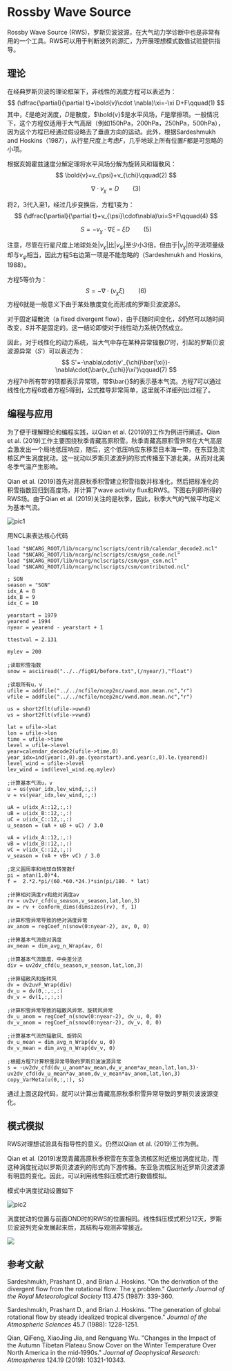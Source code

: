 # Rossby Wave Source

Rossby Wave Source (RWS)，罗斯贝波波源，在大气动力学诊断中也是非常有用的一个工具。RWS可以用于判断波列的源汇，为开展理想模式数值试验提供指导。

## 理论

在经典罗斯贝波的理论框架下，非线性的涡度方程可以表述为：
$$
(\dfrac{\partial}{\partial t}+\bold{v}\cdot \nabla)\xi=-\xi D+F\qquad(1)
$$
其中，$\xi$是绝对涡度，$D$是散度，$\bold{v}$是水平风场，$F$是摩擦项。一般情况下，这个方程仅适用于大气高层（例如150hPa，200hPa，250hPa，500hPa），因为这个方程已经通过假设略去了垂直方向的运动。此外，根据Sardeshmukh and Hoskins（1987），从行星尺度上考虑$F$，几乎地球上所有位置$F$都是可忽略的小项。

根据亥姆霍兹速度分解定理将水平风场分解为旋转风和辐散风：
$$
\bold{v}=v_{\psi}+v_{\chi}\qquad(2)
$$

$$
\nabla \cdot v_{\chi}=D\qquad(3)
$$

将2，3代入至1，经过几步变换后，方程1变为：
$$
(\dfrac{\partial}{\partial t}+v_{\psi}\cdot\nabla)\xi=S+F\qquad(4)
$$

$$
S=-v_{\chi}\cdot \nabla \xi-\xi D\qquad(5)
$$

注意，尽管在行星尺度上地球处处$|v_{\chi}|$比$|v_{\psi}|$至少小3倍，但由于$|v_{\chi}|$的平流项量级却与$v_{\psi}$相当，因此方程5右边第一项是不能忽略的（Sardeshmukh and Hoskins, 1988）。

方程5等价为：
$$
S=-\nabla \cdot (v_{\chi}\xi)\qquad(6)
$$
方程6就是一般意义下由于某处散度变化而形成的罗斯贝波波源$S$。

对于固定辐散流（a fixed divergent flow），由于$\xi$随时间变化，$S$仍然可以随时间改变，$S$并不是固定的。这一结论即使对于线性动力系统仍然成立。

因此，对于线性化的动力系统，当大气中存在某种异常辐散$D'$时，引起的罗斯贝波波源异常（$S'$）可以表述为：
$$
S'=-\nabla\cdot(v'_{\chi}\bar{\xi})-\nabla\cdot(\bar{v_{\chi}}\xi')\qquad(7)
$$
方程7中所有带$'$的项都表示异常项，带$\bar{}$的表示基本气流。方程7可以通过线性化方程6或者方程5得到，公式推导非常简单，这里就不详细列出过程了。

## 编程与应用

为了便于理解理论和编程实践，以Qian et al. (2019)的工作为例进行阐述。Qian et al. (2019)工作主要围绕秋季青藏高原积雪。秋季青藏高原积雪异常在大气高层会激发出一个局地低压响应，随后，这个低压响应东移至日本海一带，在东亚急流核区产生涡度扰动。这一扰动以罗斯贝波波列的形式传播至下游北美，从而对北美冬季气温产生影响。

Qian et al. (2019)首先对高原秋季积雪建立积雪指数并标准化，然后把标准化的积雪指数回归到高度场，并计算了wave activity flux和RWS。下图右列即所得的RWS场。由于Qian et al. (2019)关注的是秋季，因此，秋季大气的气候平均定义为基本气流。

![pic1](pic1.PNG)

用NCL来表达核心代码

```
load "$NCARG_ROOT/lib/ncarg/nclscripts/contrib/calendar_decode2.ncl"
load "$NCARG_ROOT/lib/ncarg/nclscripts/csm/gsn_code.ncl"
load "$NCARG_ROOT/lib/ncarg/nclscripts/csm/gsn_csm.ncl"
load "$NCARG_ROOT/lib/ncarg/nclscripts/csm/contributed.ncl"

; SON
season = "SON"
idx_A = 8
idx_B = 9
idx_C = 10

yearstart = 1979
yearend = 1994
nyear = yearend - yearstart + 1

ttestval = 2.131

mylev = 200

;读取积雪指数
snow = asciiread("../../fig01/before.txt",(/nyear/),"float")

;读取所有u，v
ufile = addfile("../../ncfile/ncep2nc/uwnd.mon.mean.nc","r")
vfile = addfile("../../ncfile/ncep2nc/vwnd.mon.mean.nc","r")

us = short2flt(ufile->uwnd)
vs = short2flt(vfile->vwnd)

lat = ufile->lat
lon = ufile->lon
time = ufile->time
level = ufile->level
year=calendar_decode2(ufile->time,0)
year_idx=ind(year(:,0).ge.(yearstart).and.year(:,0).le.(yearend))
level_wind = ufile->level
lev_wind = ind(level_wind.eq.mylev)

;计算基本气流u，v
u = us(year_idx,lev_wind,:,:)
v = vs(year_idx,lev_wind,:,:)

uA = u(idx_A::12,:,:)
uB = u(idx_B::12,:,:)
uC = u(idx_C::12,:,:)
u_season = (uA + uB + uC) / 3.0 

vA = v(idx_A::12,:,:)
vB = v(idx_B::12,:,:)
vC = v(idx_C::12,:,:)
v_season = (vA + vB+ vC) / 3.0 

;定义圆周率和地球自转常数f
pi = atan(1.0)*4.
f =  2.*2.*pi/(60.*60.*24.)*sin(pi/180. * lat)

;计算相对涡度rv和绝对涡度av
rv = uv2vr_cfd(u_season,v_season,lat,lon,3)
av = rv + conform_dims(dimsizes(rv), f, 1)

;计算积雪异常导致的绝对涡度异常
av_anom = regCoef_n(snow(0:nyear-2), av, 0, 0)

;计算基本气流绝对涡度
av_mean = dim_avg_n_Wrap(av, 0)

;计算基本气流散度，中央差分法
div = uv2dv_cfd(u_season,v_season,lat,lon,3)

;计算辐散风和旋转风
dv = dv2uvF_Wrap(div)
dv_u = dv(0,:,:,:)
dv_v = dv(1,:,:,:)

;计算积雪异常导致的辐散风异常、旋转风异常
dv_u_anom = regCoef_n(snow(0:nyear-2), dv_u, 0, 0)
dv_v_anom = regCoef_n(snow(0:nyear-2), dv_v, 0, 0)

;计算基本气流的辐散风、旋转风
dv_u_mean = dim_avg_n_Wrap(dv_u, 0)
dv_v_mean = dim_avg_n_Wrap(dv_v, 0)

;根据方程7计算积雪异常导致的罗斯贝波波源异常
s = -uv2dv_cfd(dv_u_anom*av_mean,dv_v_anom*av_mean,lat,lon,3)-uv2dv_cfd(dv_u_mean*av_anom,dv_v_mean*av_anom,lat,lon,3)
copy_VarMeta(u(0,:,:), s)
```

通过上面这段代码，就可以计算出青藏高原秋季积雪异常导致的罗斯贝波波源变化。

## 模式模拟

RWS对理想试验具有指导性的意义。仍然以Qian et al. (2019)工作为例。

Qian et al. (2019)发现青藏高原秋季积雪在东亚急流核区附近施加涡度扰动，而这种涡度扰动以罗斯贝波波列的形式向下游传播。东亚急流核区附近罗斯贝波波源有明显的变化。因此，可以利用线性斜压模式进行数值模拟。

模式中涡度扰动设置如下

![pic2](pic2.PNG)

涡度扰动的位置与前面OND时的RWS的位置相同。线性斜压模式积分12天，罗斯贝波波列完全发展起来后，其结构与观测非常接近。

![](pic3.PNG)



## 参考文献

Sardeshmukh, Prashant D., and Brian J. Hoskins. "On the derivation of the divergent flow from the rotational flow: The χ problem." *Quarterly Journal of the Royal Meteorological Society* 113.475 (1987): 339-360.

Sardeshmukh, Prashant D., and Brian J. Hoskins. "The generation of global rotational flow by steady idealized tropical divergence." *Journal of the Atmospheric Sciences* 45.7 (1988): 1228-1251.

Qian, QiFeng, XiaoJing Jia, and Renguang Wu. "Changes in the Impact of the Autumn Tibetan Plateau Snow Cover on the Winter Temperature Over North America in the mid‐1990s." *Journal of Geophysical Research: Atmospheres* 124.19 (2019): 10321-10343.